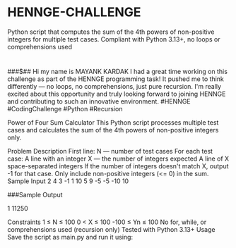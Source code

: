 # HENNGE-CHALLENGE
Python script that computes the sum of the 4th powers of non-positive integers for multiple test cases. Compliant with Python 3.13+, no loops or comprehensions used

#
#
#
#
#
###$## Hi my name is MAYANK KARDAK
I had a great time working on this challenge as part of the HENNGE programming task! It pushed me to think differently —
no loops, no comprehensions, just pure recursion.
I'm really excited about this opportunity and truly looking forward to joining HENNGE and contributing to such an innovative environment.
#HENNGE #CodingChallenge #Python #Recursion

Power of Four Sum Calculator
This Python script processes multiple test cases and calculates the sum of the 4th powers of non-positive integers only.

Problem Description
First line: N — number of test cases
For each test case:
A line with an integer X — the number of integers expected
A line of X space-separated integers
If the number of integers doesn't match X, output -1 for that case.
Only include non-positive integers (<= 0) in the sum.
Sample Input
2
4
3 -1 1 10
5
9 -5 -5 -10 10

###Sample Output

1
11250

Constraints
1 ≤ N ≤ 100
0 < X ≤ 100
-100 ≤ Yn ≤ 100
No for, while, or comprehensions used (recursion only)
Tested with Python 3.13+
Usage
Save the script as main.py and run it using:
